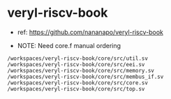 # veryl-riscv-book

- ref: https://github.com/nananapo/veryl-riscv-book

- NOTE: Need core.f manual ordering

```
/workspaces/veryl-riscv-book/core/src/util.sv
/workspaces/veryl-riscv-book/core/src/eei.sv
/workspaces/veryl-riscv-book/core/src/memory.sv
/workspaces/veryl-riscv-book/core/src/membus_if.sv
/workspaces/veryl-riscv-book/core/src/core.sv
/workspaces/veryl-riscv-book/core/src/top.sv
```
